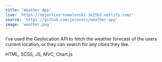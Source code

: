 ```yaml
---
title: 'Weather App'
live: 'https://objective-kowalevski-3e25b2.netlify.com/'
source: 'https://github.com/jocovass/weather-app'
image: 'weather.png'
---
```


<p class="portfolio__intro">I've used the <span class="stack">Geolocation API</span> to fetch the weather forecast of the users current location, or they can search for any cities they like.</p>
<p class="stack"><span>HTML, SCSS, JS, MVC, Chart.js</span></p>

